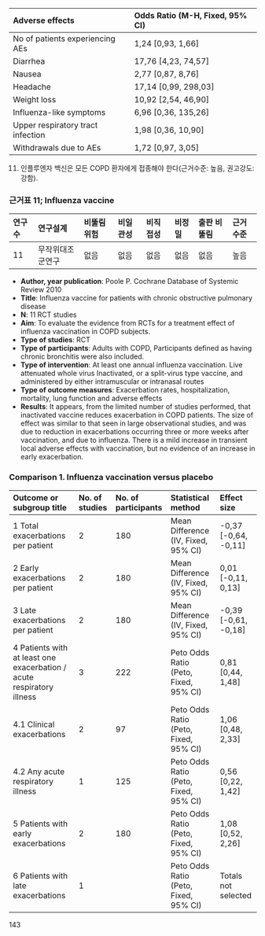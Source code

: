 | Adverse effects                       | Odds Ratio (M-H, Fixed, 95% CI) |
| :------------------------------------ | :-------------------------------- |
| No of patients experiencing AEs       | 1,24 [0,93, 1,66]                 |
| Diarrhea                              | 17,76 [4,23, 74,57]                |
| Nausea                                | 2,77 [0,87, 8,76]                 |
| Headache                              | 17,14 [0,99, 298,03]               |
| Weight loss                           | 10,92 [2,54, 46,90]                |
| Influenza-like symptoms               | 6,96 [0,36, 135,26]                |
| Upper respiratory tract infection     | 1,98 [0,36, 10,90]                |
| Withdrawals due to AEs                | 1,72 [0,97, 3,05]                 |

11) 인플루엔자 백신은 모든 COPD 환자에게 접종해야 한다(근거수준: 높음, 권고강도: 강함).

### 근거표 11; Influenza vaccine

| 연구수 | 연구설계       | 비뚤림 위험 | 비일관성 | 비직접성 | 비정밀 | 출판 비뚤림 | 근거수준 |
| :----- | :------------- | :---------- | :------- | :------- | :----- | :---------- | :------- |
| 11     | 무작위대조군연구 | 없음        | 없음     | 없음     | 없음   | 없음        | 높음     |

-   **Author, year publication**: Poole P. Cochrane Database of Systemic Review 2010
-   **Title**: Influenza vaccine for patients with chronic obstructive pulmonary disease
-   **N**: 11 RCT studies
-   **Aim**: To evaluate the evidence from RCTs for a treatment effect of influenza vaccination in COPD subjects.
-   **Type of studies**: RCT
-   **Type of participants**: Adults with COPD, Participants defined as having chronic bronchitis were also included.
-   **Type of intervention**: At least one annual influenza vaccination. Live attenuated whole virus Inactivated, or a split-virus type vaccine, and administered by either intramuscular or intranasal routes
-   **Type of outcome measures**: Exacerbation rates, hospitalization, mortality, lung function and adverse effects
-   **Results**: It appears, from the limited number of studies performed, that inactivated vaccine reduces exacerbation in COPD patients. The size of effect was similar to that seen in large observational studies, and was due to reduction in exacerbations occurring three or more weeks after vaccination, and due to influenza. There is a mild increase in transient local adverse effects with vaccination, but no evidence of an increase in early exacerbation.

### Comparison 1. Influenza vaccination versus placebo

| Outcome or subgroup title                               | No. of studies | No. of participants | Statistical method                | Effect size                  |
| :------------------------------------------------------ | :------------- | :------------------ | :-------------------------------- | :--------------------------- |
| 1 Total exacerbations per patient                       | 2              | 180                 | Mean Difference (IV, Fixed, 95% CI) | -0,37 [-0,64, -0,11]         |
| 2 Early exacerbations per patient                       | 2              | 180                 | Mean Difference (IV, Fixed, 95% CI) | 0,01 [-0,11, 0,13]           |
| 3 Late exacerbations per patient                        | 2              | 180                 | Mean Difference (IV, Fixed, 95% CI) | -0,39 [-0,61, -0,18]         |
| 4 Patients with at least one exacerbation / acute respiratory illness | 3              | 222                 | Peto Odds Ratio (Peto, Fixed, 95% CI) | 0,81 [0,44, 1,48]            |
| 4.1 Clinical exacerbations                              | 2              | 97                  | Peto Odds Ratio (Peto, Fixed, 95% CI) | 1,06 [0,48, 2,33]            |
| 4.2 Any acute respiratory illness                       | 1              | 125                 | Peto Odds Ratio (Peto, Fixed, 95% CI) | 0,56 [0,22, 1,42]            |
| 5 Patients with early exacerbations                     | 2              | 180                 | Peto Odds Ratio (Peto, Fixed, 95% CI) | 1,08 [0,52, 2,26]            |
| 6 Patients with late exacerbations                      | 1              |                     | Peto Odds Ratio (Peto, Fixed, 95% CI) | Totals not selected          |

<PAGE>143